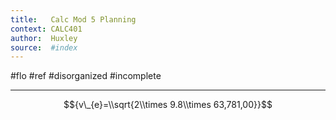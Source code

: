 ```yaml
---
title:   Calc Mod 5 Planning
context: CALC401
author:  Huxley
source:  #index
---
```


#flo #ref  #disorganized #incomplete

---


$${v\_{e}=\\sqrt{2\\times 9.8\\times 63,781,00}}$$































